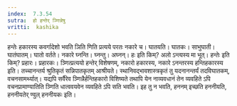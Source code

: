 ```yaml
---
index:  7.3.54
sutra:  हो हन्तेर् ञ्णिन्नेषु
vritti:  kashika 
---
```


हन्तेः हकारस्य कवर्गादेशो भवति ञिति णिति प्रत्यये परतः नकारे च। घातयति। घातकः। साभुघाती। घातंघातम्। घातो वर्तते। नकारे घ्नन्ति। घ्नन्तु। अघ्नन्। हः इति किम्? अलो ऽन्त्यस्य मा भूत्। हन्तेः इति किम्? प्रहारः। प्रहारकः। ञ्णित्प्रत्ययो हन्तेर् विशेषणम्, नकारो हकारस्य, नकारे ऽनन्तरस्य हन्तिहकारस्य इति। तच्चानन्तर्य श्रुतिकृतं सन्निपातकृतम् आश्रीयते। स्थानिवद्भावशास्त्रकृतं तु यदनानन्तर्यं तदविघातकम्, वचनसामर्थ्यात्। यद्यपि सर्वैरेव ञ्णिन्नैर्हन्तिहकारो विशिष्यते तथापि येन नाव्यवधानं तेन व्यवहिते ऽपि वचनप्रामाण्यातिति ञ्णिति धात्ववयवेन व्यवहिते ऽपि सति भवति। इह तु न भवति, हननम् इच्छति हननीयति, हननीयतेर् ण्वुल् हननीयकः इति।


